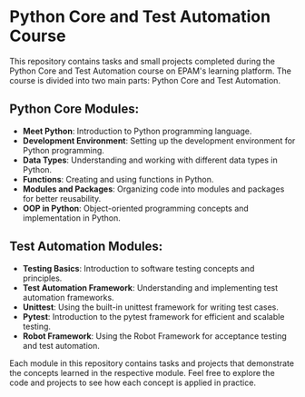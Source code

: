 # Python Core and Test Automation Course

This repository contains tasks and small projects completed during the Python Core and Test Automation course on EPAM's learning platform. 
The course is divided into two main parts: Python Core and Test Automation.

## Python Core Modules:
- **Meet Python**: Introduction to Python programming language.
- **Development Environment**: Setting up the development environment for Python programming.
- **Data Types**: Understanding and working with different data types in Python.
- **Functions**: Creating and using functions in Python.
- **Modules and Packages**: Organizing code into modules and packages for better reusability.
- **OOP in Python**: Object-oriented programming concepts and implementation in Python.

## Test Automation Modules:
- **Testing Basics**: Introduction to software testing concepts and principles.
- **Test Automation Framework**: Understanding and implementing test automation frameworks.
- **Unittest**: Using the built-in unittest framework for writing test cases.
- **Pytest**: Introduction to the pytest framework for efficient and scalable testing.
- **Robot Framework**: Using the Robot Framework for acceptance testing and test automation.

Each module in this repository contains tasks and projects that demonstrate the concepts learned in the respective module. Feel free to explore the code and projects to see how each concept is applied in practice.
